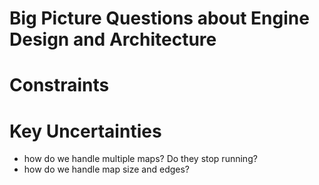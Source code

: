 # Big Picture Questions about Engine Design and Architecture

# Constraints

# Key Uncertainties
- how do we handle multiple maps? Do they stop running?
- how do we handle map size and edges?